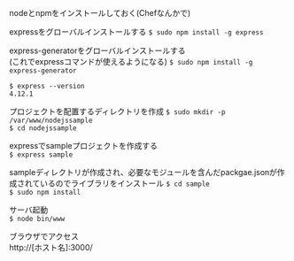 nodeとnpmをインストールしておく(Chefなんかで)

expressをグローバルインストールする
`$ sudo npm install -g express`  

express-generatorをグローバルインストールする  
(これでexpressコマンドが使えるようになる)
`$ sudo npm install -g express-generator`  

```
$ express --version
4.12.1
```

プロジェクトを配置するディレクトリを作成
`$ sudo mkdir -p /var/www/nodejssample`  
`$ cd nodejssample`  

expressでsampleプロジェクトを作成する  
`$ express sample`  

sampleディレクトリが作成され、必要なモジュールを含んだpackgae.jsonが作成されているのでライブラリをインストール
`$ cd sample`  
`$ sudo npm install`  

サーバ起動  
`$ node bin/www`

ブラウザでアクセス  
http://[ホスト名]:3000/